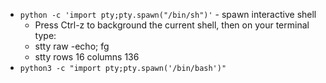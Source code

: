 * `python -c 'import pty;pty.spawn("/bin/sh")'` - spawn interactive shell
    * Press Ctrl-z to background the current shell, then on your terminal type:
	* stty raw -echo; fg <enter><enter>
	* stty rows 16 columns 136
* `python3 -c "import pty;pty.spawn('/bin/bash')"`

